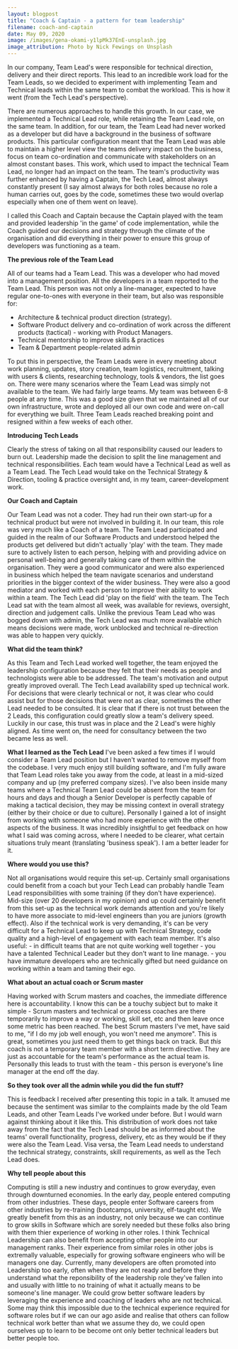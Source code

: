 ```yaml
---
layout: blogpost
title: "Coach & Captain - a pattern for team leadership"
filename: coach-and-captain
date: May 09, 2020
image: /images/gena-okami-y1lpMk37EnE-unsplash.jpg
image_attribution: Photo by Nick Fewings on Unsplash
---
```


In our company, Team Lead's were responsible for technical direction, delivery and their direct reports. 
This lead to an incredible work load for the Team Leads, so we decided to experiment with implementing Team and 
Technical leads within the same team to combat the workload. This is how it went (from the Tech Lead's perspective).

There are numerous approaches to handle this growth. In our case, we implemented a Technical Lead role, while
retaining the Team Lead role, on the same team. In addition, for our team, the Team Lead had never worked as
a developer but did have a background in the business of software products. This particular configuration
meant that the Team Lead was able to maintain a higher level view the teams delivery impact on the business, focus 
on team co-ordination and communicate with stakeholders on an almost constant bases. This work, which used to impact
the technical Team Lead, no longer had an impact on the team. The team's productivity was further enhanced by having
a Captain, the Tech Lead, almost always constantly present (I say almost always for both roles because no role a 
human carries out, goes by the code, sometimes these two would overlap especially when one of them went on leave).

I called this Coach and Captain because the Captain played with the team and provided leadership 'in the game' of
code implementation, while the Coach guided our decisions and strategy through the climate of the organisation 
and did everything in their power to ensure this group of developers was functioning as a team.

**The previous role of the Team Lead**

All of our teams had a Team Lead. This was a developer who had moved into a management position. All the developers in a team reported to the Team Lead. This person was not only a line-manager, expected to have regular one-to-ones with everyone in their team, but also was responsible for:
 * Architecture & technical product direction (strategy).
 * Software Product delivery and co-ordination of work across the different products (tactical) - working with Product Managers.
 * Technical mentorship to improve skills & practices
 * Team & Department people-related admin

    
To put this in perspective, the Team Leads were in every meeting about work planning, updates, story creation, team logistics, recruitment, talking with users & clients, researching technology, tools & vendors, the list goes on. There were many scenarios where the Team Lead was simply not available to the team.
We had fairly large teams. My team was between 6-8 people at any time. This was a good size given that we maintained all of our own infrastructure, wrote and deployed all our own code and were on-call for everything we built.
Three Team Leads reached breaking point and resigned within a few weeks of each other.

**Introducing Tech Leads**

Clearly the stress of taking on all that responsibility caused our leaders to burn out.
Leadership made the decision to split the line management and technical responsibilities. 
Each team would have a Technical Lead as well as a Team Lead. The Tech Lead would take on the Technical Strategy & Direction, tooling & practice oversight and, in my team, career-development work.

**Our Coach and Captain**

Our Team Lead was not a coder. They had run their own start-up for a technical product but were not involved in building it. In our team, this role was very much like a Coach of a team. 
The Team Lead participated and guided in the realm of our Software Products and understood helped the products get 
delivered but didn't actually 'play' with the team.
They made sure to  actively listen to each person, helping with and providing advice on personal well-being and 
generally taking care of them within the organisation. They were a good communicator and were also experienced in 
business which helped the team navigate scenarios and understand priorities in the bigger context of the wider business. 
They were also a good mediator and worked with each person to improve their ability to work within a team.
The Tech Lead did 'play on the field' with the team. 
The Tech Lead sat with the team almost all week, was available for reviews, oversight, direction and judgement calls. 
Unlike the previous Team Lead who was bogged down with admin, the Tech Lead was much more available which means 
decisions were made, work unblocked and technical re-direction was able to happen very quickly.

**What did the team think?**

As this Team and Tech Lead worked well together, the team enjoyed the leadership configuration because they felt that their needs as people and technologists were able to be addressed.
The team's motivation and output greatly improved overall. The Tech Lead availability sped up technical work. 
For decisions that were clearly technical or not, it was clear who could assist but for those decisions that were not as clear, sometimes the other Lead needed to be consulted.
It is clear that if there is not trust between the 2 Leads, this configuration could greatly slow a team's delivery speed. Luckily in our case, this trust was in place and the 2 Lead's were highly aligned. 
As time went on, the need for consultancy between the two became less as well.

**What I learned as the Tech Lead**
I've been asked a few times if I would consider a Team Lead position but I haven't wanted to remove myself from the codebase. I very much enjoy still building software, and I'm fully aware that Team Lead roles take you away from the code, at least in a mid-sized company and up (my preferred company sizes).
I've also been inside many teams where a Technical Team Lead could be absent from the team for hours and days and though a Senior Developer is perfectly capable of making a tactical decision, they may be missing context in  overall strategy (either by their choice or due to culture).
Personally I gained a lot of insight from working with someone who had more experience with the other aspects of the business. It was incredibly insightful to get feedback on how what I said was coming across, where I needed to be clearer, what certain situations truly meant (translating 'business speak').
I am a better leader for it.

**Where would you use this?**

Not all organisations would require this set-up. Certainly small organisations could benefit from a coach but your Tech Lead can probably handle Team Lead responsibilities with some training (if they don't have experience).
Mid-size (over 20 developers in my opinion) and up could certainly benefit from this set-up as the technical work demands attention and you're likely to have more associate to mid-level engineers than you are juniors (growth effect).
Also if the technical work is very demanding, it's can be very difficult for a Technical Lead to keep up with Technical Strategy, code quality and a high-level of engagement with each team member.
It's also useful:
        - in difficult teams that are not quite working well together
        - you have a talented Technical Leader but they don't want to line manage.
        - you have immature developers who are technically gifted but need guidance on working within a team and taming their ego.
        
**What about an actual coach or Scrum master**

Having worked with Scrum masters and coaches, the immediate difference here is accountability. 
I know this can be a touchy subject but to make it simple - Scrum masters and technical or process coaches
are there temporarily to improve a way or working, skill set, etc and then leave once some metric has been reached.
The best Scrum masters I've met, have said to me, 
"if I do my job well enough, you won't need me anymore". This is great, sometimes you just need them to get things
back on track. But _this_ coach is not a temporary team member with a short term directive.
They are just as accountable for the team's performance as the actual team is.
Personally this leads to trust with the team - this person is everyone's line manager at the end off the day.

**So they took over all the admin while you did the fun stuff?**

This is feedback I received after presenting this topic in a talk. It amused me because the sentiment was similar 
to the complaints made by the old Team Leads, and other Team Leads I've worked under before. 
But I would warn against thinking about it like this. This distribution of work does not take away from the fact 
that the Tech Lead should be as informed about the teams' overall functionality, progress, delivery, etc as they 
would be if they were also the Team Lead. Visa versa, the Team Lead needs to understand the technical strategy, 
constraints, skill requirements, as well as the Tech Lead does.  

**Why tell people about this**

Computing is still a new industry and continues to grow everyday, even through downturned economies. In the early
day, people entered computing from other industries. These days, people enter Software careers from other industries
by re-training (bootcamps, university, elf-taught etc). We greatly benefit from this as an industry, not only because
we can continue to grow skills in Software which are sorely needed but these folks also bring with them thier experience
of working in other roles. I think Technical Leadership can also benefit from accepting other people into our 
management ranks. Their experience from similar roles in other jobs is extremally valuable, especially for growing
software engineers who will be managers one day. Currently, many developers are often promoted into Leadership
too early, often when they are not ready and before they understand what the reponsibility of the leadership role
they've fallen into and usually with little to no training of what it actually means to be someone's line manager.
We could grow better software leaders by leveraging the experience and coaching of leaders who are not technical.
Some may think this impossible due to the technical experience required for software roles but if we can our ago aside
and realise that others can follow technical work better than what we assume they do, we could open ourselves up to 
learn to be become ont only better technical leaders but better people too.

